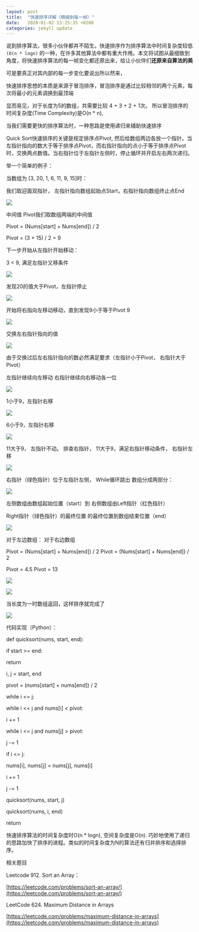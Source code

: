 ```yaml
---
layout: post
title:  "快速排序详解（精细到每一帧）"
date:   2020-01-02 13:25:35 +0200
categories: jekyll update
---
```


说到排序算法，很多小伙伴都并不陌生。快速排序作为排序算法中时间复杂度较低 `(O(n * logn)` 的一种，在许多其他算法中都有重大作用。本文将试图从最细致到角度，将快速排序算法的每一帧变化都还原出来，给让小伙伴们**还原来自算法的美**



可是要真正对其内部的每一步变化要说出所以然来，

快速排序思想的本质是来源于冒泡排序，冒泡排序是通过比较相邻的两个元素，每次将最小的元素调换到最顶端

  

显而易见，对于长度为5的数组，共需要比较 4 + 3 + 2 + 1次。 所以冒泡排序的时间复杂度(Time Complexity)是O(n * n),

  
  

当我们需要更快的排序算法时，一种思路是使用递归来辅助快速排序

  

Quick Sort快速排序的关键是规定排序点Pivot, 然后给数组两边各放一个指针。当左指针指向的数大于等于排序点Pivot，而右指针指向的点小于等于排序点Pivot时，交换两点数值。当右指针位于左指针左侧时，停止循环并开启左右两次递归。

  
  
  

举一个简单的例子：

  

当数组为 [3, 20, 1, 6, 11, 9, 15]时：

我们取迎面双指针， 左指针指向数组起始点Start，右指针指向数组终止点End

  

![](https://lh5.googleusercontent.com/FlVK5rZ-aOvCcgSEi9f57ZlubQA_t4_qN9DtxVmAVlr-Er6xKRnnUhQq5Uq2Ack9ez-pJIfbdRPbZKWzUXKKjS6Ie8YxEGVvkiMbNJd5kFl5J-pPy6OtkMgQirZWnntzKXHGaFyO)

  

中间值 Pivot我们取数组两端的中间值

  

Pivot = (Nums[start] + Nums[end]) / 2

Pivot = (3 + 15) / 2 = 9

  

下一步开始从左指针开始移动：

3 < 9, 满足左指针又移条件

  

![](https://lh6.googleusercontent.com/KnYXKB3lCVG4a4cWMjq0CLu6E2corShmBjXQ3hqGzq0zJ7pLe1LI7K-6Ho7BT90uqGE0Cq6H-Ilzn0qFZ4Av-6qsavxq8opu7UshITwHT6cU5e5Q0XN76ze9rbIcchpF67p2A96_)

  
  

发现20的值大于Pivot，左指针停止

![](https://lh5.googleusercontent.com/gzBtC8D38gv6jLEBl9Ud93IW3JtoHU6xtpIJjd42dHX3qSqZY0AQ9f86tfSQVzayhObCKMEd3DzVI06_hXMAoS4Tlo5q-xirK-qupD1b6uf3AlZrRI0itsaRPEkd1BZruOqWE-76)

  
  

开始将右指向左移动移动，直到发现9小于等于Pivot 9

![](https://lh4.googleusercontent.com/BeVWtDN_k5yzoZrOuutj-9IJ5ial1OwWXgC-1XdJKigHH69HEKxhQCw3HLLkxClOcfZrhyIQqS5DYMR2VqiGfkZDYqJSxMPVTf5KHQmGdZpldCAQU0JCHzF0RFNZkYVsQ2BbtgeL)

交换左右指针指向的值

![](https://lh6.googleusercontent.com/B4268jfyblYtvulaMiKUV5AsHXtkBpiIJFVB2iZmN1iO1J69_MDU5gGK9Zpcyt3RFYMmw50cCKfr3FpcbEkRX_ng5duUKIGSYF-TBh_C24pMh0mqBasxvuC6vZYvtFRc6SK2NuKr)

  
  

由于交换过后左右指针指向的数必然满足要求（左指针小于Pivot， 右指针大于Pivot）

左指针继续向左移动 右指针继续向右移动各一位

  

![](https://lh3.googleusercontent.com/WG7q9_E86Ly9g0fdHaqGMT1cC-ZhIIlkD2g1bmMwIWpJipt6OT14XjPS3uNTQHOCppYTuRMoi8hMzqvcaWis1xgafZuFAdPBMsGWuN0QRC_akBp_t1Kf9QxcZ-sFQc3FHIT_SB9W)

  
  

1小于9，左指针右移

![](https://lh3.googleusercontent.com/XRa1Ua0xvssxGUgA5gOOaIlgfEwXpBPH29kYuzQlJpbsg5LU-g4KZRFZYYPMXVscXhkhrpD7b1ILHtYb_NuzhYpTpVOvW4zHmTYi8ooMMzbW0Et-RUF8QGaVUfq4yKAoAO3YxjSi)

  

6小于9，左指针右移

![](https://lh3.googleusercontent.com/QyZMtyJwNELXaP6xwBZq2KE9bpS3kcQoG7L2vuJTu7nlkpJnb-AV43MElzSazwKgBUE2pPvEZXoLzXGmeR09mPoP2sxx3bD_oSLbTR5KcTB55ebugae3kDmCORL8vVpD1BzEcMSb)

  

11大于9， 左指针不动。 排查右指针， 11大于9，满足右指针移动条件， 右指针左移

  

![](https://lh5.googleusercontent.com/iLdLY6ONJ-D94ZrtO7TMb01AmFz8L41zDHGaHWNhrITCTiUDDWB2qs2fSKXVuqKVkJOKah-WXzvj7gRMw9FJj7YWq1_NB11ohZvaOmuY4LWqyU8kNxYrUj_yAWIScIBCnpsJg_BZ)

  
  

右指针（绿色指针）位于左指针左侧， While循环跳出 数组分成两部分：

![](https://lh3.googleusercontent.com/hCcl1nu2Gx3Usb1VQf9DFHFGr4cF6piBVFkYbyDUdkKenrJ0Tfv5OaOVyjcWij60zFGTqucG6Hs_oV28tXuvqCBkabBwQ9ZkRHDb479Mh_69SZopTxbYg7_a9jU3yTSXJWolu3j4)

左侧数组由数组起始位置（start）到 右侧数组由Left指针（红色指针）

Right指针（绿色指针）的最终位置 的最终位置到数组结束位置（end）

  

![](https://lh5.googleusercontent.com/QZUp2bK0zcx--QYqXXWIf788XjtoLNMCUIH9nqDNlWkbnIHLsUBUOW-pJ41twikT0ZumiOTebVjUwgFnTnNPmrLeS8fj6iC7XKguHqU3QVv7K_Yngr4n8HyTBFXjjSSMV7eu-t5_)

  
  
  

对于左边数组： 对于右边数组

  

Pivot = (Nums[start] + Nums[end]) / 2 Pivot = (Nums[start] + Nums[end]) / 2

  

Pivot = 4.5 Pivot = 13

  
  
  
  
  
  
  
  

![](https://lh4.googleusercontent.com/z4HrFsjevZvMDXLC_UG7NLvG0PbOeZDAgsmkC8Tj6AypmX8i0O1nZB90E5rMgNWTDAgl1Ad1UiPlVoZOpPgbrB07TqCf8GisJ7rJpMW-DMi41iR7iVst3SZ_tUXiVXzOB9oswmKB)

  
  
  

![](https://lh6.googleusercontent.com/6Infeheeyktx5cAe4snTHnJBl5pNIyqq9iaL28jNOf1jsL4Utve4Y9WBvr_geTBvrYItvtNcc1cE5GeK43sR0rSF7OhLI5sSQpwf9i_YS43h3aW4_o2ueTNIk8ohSGkZK6Eb1ruC)

  
  

当长度为一时数组返回，这样排序就完成了

  

![](https://lh6.googleusercontent.com/D2WMcX3Gp3WYatqJa8zaZk5yzPiyQCtbZu2zfn7pM_Sy4agnLRTdxK55YtNDnqjkLzuRR3GhhpwIPae4VlHb_zRskesbHWBlngvl7mAdDjJPP-dVkm7Qs0Gyw_E0HgfsiowaoLW_)

  

代码实现（Python）：

  

def quicksort(nums, start, end):

if start >= end:

return

i, j = start, end

pivot = (nums[start] + nums[end]) / 2

while i <= j:

while i <= j and nums[i] < pivot:

i += 1

while i <= j and nums[j] > pivot:

j -= 1

if i <= j:

nums[i], nums[j] = nums[j], nums[i]

i += 1

j -= 1

quicksort(nums, start, j)

quicksort(nums, i, end)

return

  

快速排序算法的时间复杂度时O(n * logn), 空间复杂度是O(n). 巧妙地使用了递归的思路加快了排序的进程。类似的时间复杂度为N的算法还有归并排序和选择排序。

  

相关题目

  

Leetcode 912. Sort an Array：

[https://leetcode.com/problems/sort-an-array/](https://leetcode.com/problems/sort-an-array/)

  

LeetCode 624. Maximum Distance in Arrays

[https://leetcode.com/problems/maximum-distance-in-arrays](https://leetcode.com/problems/maximum-distance-in-arrays)
<!--stackedit_data:
eyJoaXN0b3J5IjpbLTE4MDYyNzUzNjUsMTUxMTk5MTUwOV19
-->